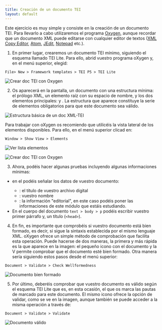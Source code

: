 ```yaml
---
title: Creación de un documento TEI
layout: default
---
```

Este ejercicio es muy simple y consiste en la creación de un documento TEI. Para llevarlo a cabo utilizaremos el programa [Oxygen](https://www.oxygenxml.com/), aunque recordar que un documento XML puede editarse con cualquier editor de textos ([XML Copy Editor](https://xml-copy-editor.sourceforge.io/), [Atom](https://atom.io/), [JEdit](http://www.jedit.org/), [Notepad](https://notepad-plus-plus.org/) etc.).

1. En primer lugar, crearemos un documento TEI mínimo, siguiendo el esquema llamado TEI Lite. Para ello, abrid vuestro programa oXygen y, en el menú superior, elegid: 

```File> New > Framework templates > TEI P5 > TEI Lite```

![Crear doc TEI con Oxygen](img/3.Creacion-doc-tei-1.png)

2. Os aparecerá en la pantalla, un documento con una estructura mínima: el prólogo XML, un elemento raíz <TEI> con su espacio de nombre, y los dos elementos principales: <teiHeader> y <text>. La estructura que aparece constituye la serie de elementos obligatorios para que este documento sea válido. 

![Estructura básica de un doc XML-TEI](img/3.Creacion-doc-tei-2.png)

Para trabajar con oXygen os recomiendo que utilicéis la vista lateral de los elementos disponibles. Para ello, en el menú superior clicad en: 

```Window > Show View > Elements```

![Ver lista elementos](img/3.Creacion-doc-tei-3.png)

![Crear doc TEI con Oxygen](img/3.Creacion-doc-tei-4.png)

3. Ahora, podéis hacer algunas pruebas incluyendo algunas informaciones mínimas:

-	en el <teiHeader> podéis señalar los datos de vuestro documento:
	- 	 <titleStmt>: el título de vuestro archivo digital
	- 	 <author>: vuestro nombre 
	- 	 <publicationStmt>: la información "editorial", en este caso podéis poner las informaciones de este módulo que estáis estudiando.
- En el cuerpo del documento `text > body > p` podéis escribir vuestro primer párrafo y, un título (`<head>`). 

4. En fin, es importante que comprobéis si vuestro documento está bien formado, es decir, si sigue la sintaxis establecida por el mismo lenguaje XML. oXygen ofrece un simple método de comprobación que facilita esta operación. Puede hacerse de dos maneras, la primera y más rápida es la que aparece en la imagen: el pequeño icono con el documento y la V permite comprobar que el documento esté bien formado. Otra manera sería siguiendo estos pasos desde el menú superior:

```Document > Validate > Check Wellformedness```

![Documento bien formado](img/3.Creacion-doc-tei-4.png)

5. Por último, deberéis comprobar que vuestro documento es válido según el esquema TEI Lite que es, en esta ocasión, el que os marca las pautas de marcado para este documento. El mismo icono ofrece la opción de validar, como se ve en la imagen, aunque también se puede acceder a la misma operación a través de: 

```Document > Validate > Validate```

![Documento válido](img/3.Creacion-doc-tei-4.png)



